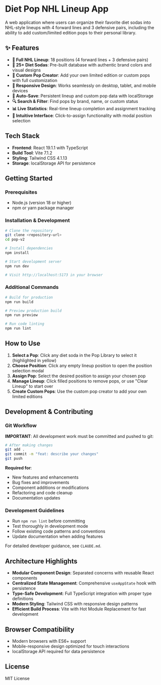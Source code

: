 # Diet Pop NHL Lineup App

A web application where users can organize their favorite diet sodas into NHL-style lineups with 4 forward lines and 3 defensive pairs, including the ability to add custom/limited edition pops to their personal library.

## ✨ Features

- **🏒 Full NHL Lineup**: 18 positions (4 forward lines + 3 defensive pairs)
- **🥤 25+ Diet Sodas**: Pre-built database with authentic brand colors and visual designs
- **🎨 Custom Pop Creator**: Add your own limited edition or custom pops with full customization
- **📱 Responsive Design**: Works seamlessly on desktop, tablet, and mobile devices
- **💾 Auto-Save**: Persistent lineup and custom pop data with localStorage
- **🔍 Search & Filter**: Find pops by brand, name, or custom status
- **📊 Live Statistics**: Real-time lineup completion and assignment tracking
- **🎯 Intuitive Interface**: Click-to-assign functionality with modal position selection

## Tech Stack

- **Frontend**: React 19.1.1 with TypeScript
- **Build Tool**: Vite 7.1.2
- **Styling**: Tailwind CSS 4.1.13
- **Storage**: localStorage API for persistence

## Getting Started

### Prerequisites
- Node.js (version 18 or higher)
- npm or yarn package manager

### Installation & Development

```bash
# Clone the repository
git clone <repository-url>
cd pop-v2

# Install dependencies
npm install

# Start development server
npm run dev

# Visit http://localhost:5173 in your browser
```

### Additional Commands

```bash
# Build for production
npm run build

# Preview production build
npm run preview

# Run code linting
npm run lint
```

## How to Use

1. **Select a Pop**: Click any diet soda in the Pop Library to select it (highlighted in yellow)
2. **Choose Position**: Click any empty lineup position to open the position selection modal
3. **Assign Pop**: Select the desired position to assign your chosen pop
4. **Manage Lineup**: Click filled positions to remove pops, or use "Clear Lineup" to start over
5. **Create Custom Pops**: Use the custom pop creator to add your own limited editions

## Development & Contributing

### Git Workflow

**IMPORTANT**: All development work must be committed and pushed to git:

```bash
# After making changes
git add .
git commit -m "feat: describe your changes"
git push
```

**Required for**:
- New features and enhancements
- Bug fixes and improvements
- Component additions or modifications
- Refactoring and code cleanup
- Documentation updates

### Development Guidelines

- Run `npm run lint` before committing
- Test thoroughly in development mode
- Follow existing code patterns and conventions
- Update documentation when adding features

For detailed developer guidance, see `CLAUDE.md`.

## Architecture Highlights

- **Modular Component Design**: Separated concerns with reusable React components
- **Centralized State Management**: Comprehensive `useAppState` hook with persistence
- **Type-Safe Development**: Full TypeScript integration with proper type definitions
- **Modern Styling**: Tailwind CSS with responsive design patterns
- **Efficient Build Process**: Vite with Hot Module Replacement for fast development

## Browser Compatibility

- Modern browsers with ES6+ support
- Mobile-responsive design optimized for touch interactions
- localStorage API required for data persistence

## License

MIT License